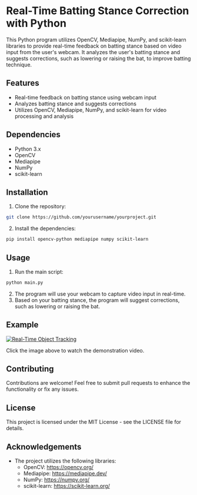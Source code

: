 # Real-Time Batting Stance Correction with Python

This Python program utilizes OpenCV, Mediapipe, NumPy, and scikit-learn libraries to provide real-time feedback on batting stance based on video input from the user's webcam. It analyzes the user's batting stance and suggests corrections, such as lowering or raising the bat, to improve batting technique.

## Features

- Real-time feedback on batting stance using webcam input
- Analyzes batting stance and suggests corrections
- Utilizes OpenCV, Mediapipe, NumPy, and scikit-learn for video processing and analysis

## Dependencies

- Python 3.x
- OpenCV
- Mediapipe
- NumPy
- scikit-learn

## Installation

1. Clone the repository:

```bash
git clone https://github.com/yourusername/yourproject.git
```

2. Install the dependencies:

```bash
pip install opencv-python mediapipe numpy scikit-learn
```

## Usage

1. Run the main script:

```bash
python main.py
```

2. The program will use your webcam to capture video input in real-time.
3. Based on your batting stance, the program will suggest corrections, such as lowering or raising the bat.

## Example

[![Real-Time Object Tracking](https://img.youtube.com/vi/K0tTn5DekV4/0.jpg)](https://www.youtube.com/watch?v=K0tTn5DekV4)

Click the image above to watch the demonstration video.


## Contributing

Contributions are welcome! Feel free to submit pull requests to enhance the functionality or fix any issues.

## License

This project is licensed under the MIT License - see the LICENSE file for details.

## Acknowledgements

- The project utilizes the following libraries:
  - OpenCV: https://opencv.org/
  - Mediapipe: https://mediapipe.dev/
  - NumPy: https://numpy.org/
  - scikit-learn: https://scikit-learn.org/
